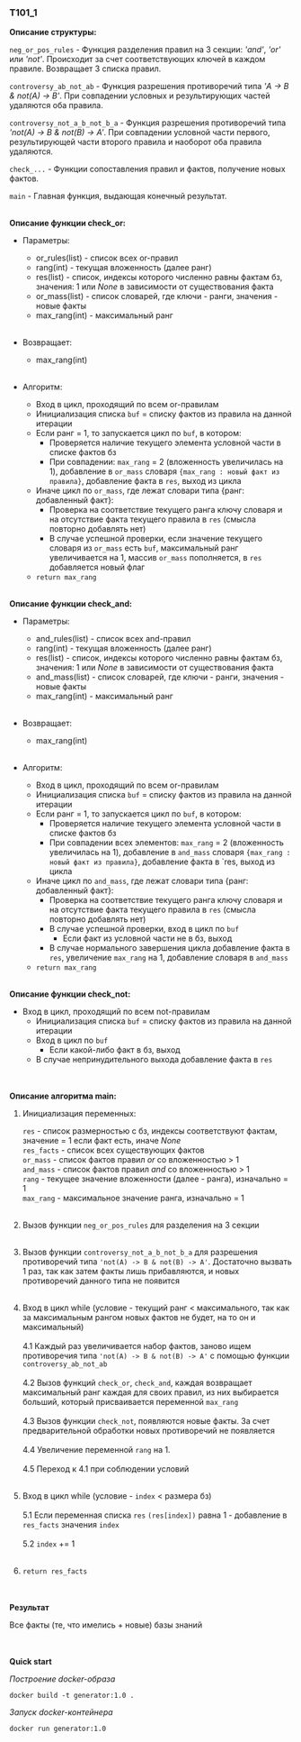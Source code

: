 ### T101_1

**Описание структуры:**

`neg_or_pos_rules` - Функция разделения правил на 3 секции: *'and'*, *'or'* или *'not'*. Происходит за счет соответствующих ключей в каждом правиле. Возвращает 3 списка правил.

`controversy_ab_not_ab` - Функция разрешения противоречий типа *'A -> B & not(A) -> B'*. При совпадении условных и результирующих частей удаляются оба правила.

`controversy_not_a_b_not_b_a` - Функция разрешения противоречий типа *'not(A) -> B & not(B) -> A'*. При совпадении условной части первого, результирующей части второго правила и наоборот оба правила удаляются.

`check_...` - Функции сопоставления правил и фактов, получение новых фактов.

`main` - Главная функция, выдающая конечный результат.
<br/><br/>

**Описание функции check_or:**
- Параметры:
  + or_rules(list) - список всех or-правил
  + rang(int) - текущая вложенность (далее ранг)
  + res(list) - список, индексы которого численно равны фактам бз, значения: 1 или *None* в зависимости от существования факта 
  + or_mass(list) - список словарей, где ключи - ранги, значения - новые факты
  + max_rang(int) - максимальный ранг<br/><br/>

- Возвращает:
  + max_rang(int)<br/><br/>

- Алгоритм:
  + Вход в цикл, проходящий по всем or-правилам
  + Инициализация списка `buf` = списку фактов из правила на данной итерации
  + Если ранг = 1, то запускается цикл по `buf`, в котором:
    + Проверяется наличие текущего элемента условной части в списке фактов бз
    + При совпадении: `max_rang` = 2 (вложенность увеличилась на 1), добавление в `or_mass` словаря `{max_rang : новый факт из правила}`, добавление факта в `res`, выход из цикла 
  + Иначе цикл по `or_mass`, где лежат словари типа {ранг: добавленный факт}:
    + Проверка на соответствие текущего ранга ключу словаря и на отсутствие факта текущего правила в `res` (смысла повторно добавлять нет)
    + В случае успешной проверки, если значение текущего словаря из `or_mass` есть `buf`, максимальный ранг увеличивается на 1, массив `or_mass` пополняется, в `res` добавляется новый флаг 
  + `return max_rang` 
<br/><br/>


**Описание функции check_and:**
- Параметры:
  + and_rules(list) - список всех and-правил
  + rang(int) - текущая вложенность (далее ранг)
  + res(list) - список, индексы которого численно равны фактам бз, значения: 1 или *None* в зависимости от существования факта 
  + and_mass(list) - список словарей, где ключи - ранги, значения - новые факты
  + max_rang(int) - максимальный ранг<br/><br/>

- Возвращает:
  + max_rang(int)<br/><br/>

- Алгоритм:
  + Вход в цикл, проходящий по всем or-правилам
  + Инициализация списка `buf` = списку фактов из правила на данной итерации
  + Если ранг = 1, то запускается цикл по `buf`, в котором:
    + Проверяется наличие текущего элемента условной части в списке фактов бз
    + При совпадении всех элементов: `max_rang` = 2 (вложенность увеличилась на 1), добавление в `and_mass` словаря `{max_rang : новый факт из правила}`, добавление факта в `res, выход из цикла 
  + Иначе цикл по `and_mass`, где лежат словари типа {ранг: добавленный факт}:
    + Проверка на соответствие текущего ранга ключу словаря и на отсутствие факта текущего правила в `res` (смысла повторно добавлять нет)
    + В случае успешной проверки, вход в цикл по `buf`
      + Если факт из условной части не в бз, выход
    + В случае нормального завершения цикла добавление факта в `res`, увеличение `max_rang` на 1, добавление словаря в `and_mass`
  + `return max_rang` 
<br/><br/>

**Описание функции check_not:**
 + Вход в цикл, проходящий по всем not-правилам
   + Инициализация списка `buf` = списку фактов из правила на данной итерации
   + Вход в цикл по `buf`
     + Если какой-либо факт в бз, выход
   + В случае непринудительного выхода добавление факта в `res`

<br/><br/>
**Описание алгоритма main:**

1. Инициализация переменных:

    `res` - список размерностью с бз, индексы соответствуют фактам, значение = 1 если факт есть, иначе *None*<br/>
    `res_facts` - список всех существующих фактов<br/>
    `or_mass` - список фактов правил *or* со вложенностью > 1<br/>
    `and_mass` - список фактов правил *and* со вложенностью > 1<br/>
    `rang` - текущее значение вложенности (далее - ранга), изначально = 1<br/>
    `max_rang` - максимальное значение ранга, изначально = 1<br/><br/>

2. Вызов функции `neg_or_pos_rules` для разделения на 3 секции<br/><br/>
3. Вызов функции `controversy_not_a_b_not_b_a` для разрешения противоречий типа `'not(A) -> B & not(B) -> A'`. Достаточно вызвать 1 раз, так как затем факты лишь прибавляются, и новых противоречий данного типа не появится<br/><br/>
4. Вход в цикл while (условие - текущий ранг < максимального, так как за максимальным рангом новых фактов не будет, на то он и максимальный)<br/><br/>
4.1 Каждый раз увеличивается набор фактов, заново ищем противоречия типа `'not(A) -> B & not(B) -> A'` с помощью функции `controversy_ab_not_ab`<br/><br/>
4.2 Вызов функций `check_or`, `check_and`, каждая возвращает максимальный ранг каждая для своих правил, из них выбирается больший, который присваивается переменной `max_rang`<br/><br/>
4.3 Вызов функции `check_not`, появляются новые факты. За счет предварительной обработки новых противоречий не появляется<br/><br/>
4.4 Увеличение переменной `rang` на 1.<br/><br/>
4.5 Переход к 4.1 при соблюдении условий<br/><br/>
5. Вход в цикл while (условие - `index` < размера бз)<br/><br/>
5.1 Если переменная списка `res` `(res[index])` равна 1 - добавление в `res_facts` значения `index`<br/><br/>
5.2 `index` += 1<br/><br/>
6. `return res_facts`

<br/><br/>
**Результат**

Все факты (те, что имелись + новые) базы знаний

<br/><br/>
**Quick start**

*Построение docker-образа*

```
docker build -t generator:1.0 .
```

*Запуск docker-контейнера*

```
docker run generator:1.0
```

